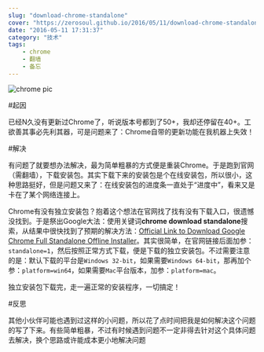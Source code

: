 ```yaml
---
slug: "download-chrome-standalone"
cover: "https://zerosoul.github.io/2016/05/11/download-chrome-standalone/chrome.jpg"
date: "2016-05-11 17:31:37"
category: "技术"
tags:
    - chrome
    - 翻墙
    - 备忘
---
```

![chrome pic](https://zerosoul.github.io/2016/05/11/download-chrome-standalone/chrome.jpg)

#起因

已经N久没有更新过Chrome了，听说版本号都到了50+，我却还停留在40+。工欲善其事必先利其器，可是问题来了：Chrome自带的更新功能在我机器上失效！

#解决

有问题了就要想办法解决，最为简单粗暴的方式便是重装Chrome。于是跑到官网（需翻墙），下载安装包。其实下载下来的安装包是个在线安装包，所以很小，这种思路挺好，但是问题又来了：在线安装包的进度条一直处于“进度中”，看来又是卡在了某个网络连接上。

Chrome有没有独立安装包？抱着这个想法在官网找了找有没有下载入口，很遗憾没找到。于是祭出Google大法：使用关键词**chrome download standalone**搜索，从结果中很快找到了预期的解决方法：[Official Link to Download Google Chrome Full Standalone Offline Installer](http://www.askvg.com/official-link-to-download-google-chrome-standalone-offline-installer/)。其实很简单，在官网链接后面加参：`standalone=1`，然后按照正常方式下载，便是下载的独立安装包。不过需要注意的是：默认下载的平台是`Windows 32-bit`，如果需要`Windows 64-bit`，那再加个参：`platform=win64`，如果需要`Mac`平台版本，加参：`platform=mac`。

独立安装包下载完，走一遍正常的安装程序，一切搞定！

#反思

其他小伙伴可能也遇到过这样的小问题，所以花了点时间把我是如何解决这个问题的写了下来。有些简单粗暴，不过有时候遇到问题不一定非得去针对这个具体问题去解决，换个思路或许能成本更小地解决问题